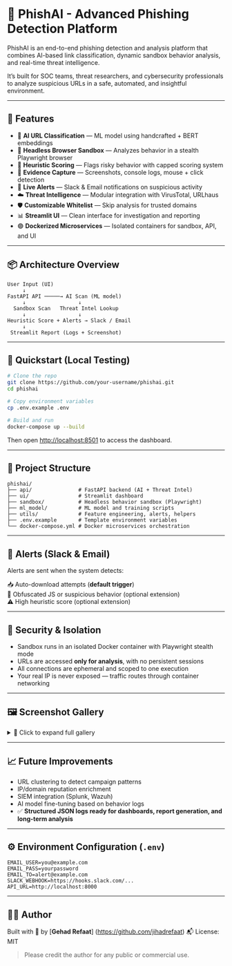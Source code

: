
# 🎯 PhishAI - Advanced Phishing Detection Platform

PhishAI is an end-to-end phishing detection and analysis platform that combines AI-based link classification, dynamic sandbox behavior analysis, and real-time threat intelligence.

It’s built for SOC teams, threat researchers, and cybersecurity professionals to analyze suspicious URLs in a safe, automated, and insightful environment.

---

## 🚀 Features

* 🤖 **AI URL Classification** — ML model using handcrafted + BERT embeddings
* 🧪 **Headless Browser Sandbox** — Analyzes behavior in a stealth Playwright browser
* 🧠 **Heuristic Scoring** — Flags risky behavior with capped scoring system
* 📸 **Evidence Capture** — Screenshots, console logs, mouse + click detection
* 🔔 **Live Alerts** — Slack & Email notifications on suspicious activity
* ☁️ **Threat Intelligence** — Modular integration with VirusTotal, URLhaus
* 🛡️ **Customizable Whitelist** — Skip analysis for trusted domains
* 📊 **Streamlit UI** — Clean interface for investigation and reporting
* 🟣 **Dockerized Microservices** — Isolated containers for sandbox, API, and UI

---

## 📦 Architecture Overview

```
User Input (UI)
     ↓
FastAPI API ─────→ AI Scan (ML model)
     ↓                 ↓
  Sandbox Scan   Threat Intel Lookup
     ↓                 ↓
Heuristic Score + Alerts → Slack / Email
     ↓
 Streamlit Report (Logs + Screenshot)
```

---

## 🧪 Quickstart (Local Testing)

```bash
# Clone the repo
git clone https://github.com/your-username/phishai.git
cd phishai

# Copy environment variables
cp .env.example .env

# Build and run
docker-compose up --build
```

Then open [http://localhost:8501](http://localhost:8501) to access the dashboard.

---

## 📁 Project Structure

```
phishai/
├── api/               # FastAPI backend (AI + Threat Intel)
├── ui/                # Streamlit dashboard
├── sandbox/           # Headless behavior sandbox (Playwright)
├── ml_model/          # ML model and training scripts
├── utils/             # Feature engineering, alerts, helpers
├── .env.example       # Template environment variables
└── docker-compose.yml # Docker microservices orchestration
```

---

## 📧 Alerts (Slack & Email)

Alerts are sent when the system detects:

📥 Auto-download attempts (**default trigger**)  
🧬 Obfuscated JS or suspicious behavior (optional extension)  
⚠️ High heuristic score (optional extension)

---

## 🔐 Security & Isolation

* Sandbox runs in an isolated Docker container with Playwright stealth mode
* URLs are accessed **only for analysis**, with no persistent sessions
* All connections are ephemeral and scoped to one execution
* Your real IP is never exposed — traffic routes through container networking

---

## 🖼️ Screenshot Gallery

<details>
<summary>📸 Click to expand full gallery</summary>

| Screenshot | Description |
| ---------- | ----------- |
| ![](sandbox/screenshots/ui.png) | 🧠 Streamlit UI |
| ![](sandbox/screenshots/sandbox fake amazon.png) | 🧪 Fake Amazon in sandbox |
| ![](sandbox/screenshots/sandbox fake amazon 2.png) | 🧪 Fake Amazon - 2nd run |
| ![](sandbox/screenshots/ai+thread intel fake amazon2.png) | 🤖 AI + Threat Intel (Amazon) |
| ![](sandbox/screenshots/ai+thread intel fake amazon.jpeg) | 🧠 AI scan - Fake Amazon (JPEG) |
| ![](sandbox/screenshots/ai + thread intel metamask 2.png) | 🤖 Metamask analysis |
| ![](sandbox/screenshots/ai + thread intel metamask.jpeg) | 🧠 AI + TI - Metamask (JPEG) |
| ![](sandbox/screenshots/sandbox fake metamask login.png) | 🧪 Sandbox - Metamask |
| ![](sandbox/screenshots/sandbox fake metamask login 2.png) | 🔁 Sandbox - Metamask rerun |
| ![](sandbox/screenshots/sandbox fake metamask login 3.png) | 🔁 Sandbox - Metamask 3 |
| ![](sandbox/screenshots/sandbox simulated phishing page.png) | 🧪 Simulated phishing test |
| ![](sandbox/screenshots/sandbox simulated phishing page 2.png) | 🔁 Simulated phishing test 2 |
| ![](sandbox/screenshots/sandbox benign.png) | ✅ Sandbox - Benign case |
| ![](sandbox/screenshots/AI+thread intel benign.png) | ✅ AI Verdict - Benign |
| ![](sandbox/screenshots/AI+thread intel benign 2 .png) | ✅ AI Verdict - Benign (Alt) |
| ![](sandbox/screenshots/AI+thread intel phishing.jpeg) | 🚨 AI Verdict - Phishing (JPEG) |
| ![](sandbox/screenshots/AI+thread intel phishing  2.png) | 🚨 AI + TI - Phishing case |
| ![](sandbox/screenshots/sandbox logs.png) | 🗂️ JSON Log Directory Screenshot |

</details>

---

## 📈 Future Improvements

* URL clustering to detect campaign patterns
* IP/domain reputation enrichment
* SIEM integration (Splunk, Wazuh)
* AI model fine-tuning based on behavior logs
* ✅ **Structured JSON logs ready for dashboards, report generation, and long-term analysis**

---

## ⚙️ Environment Configuration (`.env`)

```env
EMAIL_USER=you@example.com
EMAIL_PASS=yourpassword
EMAIL_TO=alert@example.com
SLACK_WEBHOOK=https://hooks.slack.com/...
API_URL=http://localhost:8000
```

---

## 🙇‍♀️ Author

Built with 💙 by [**Gehad Refaat**] (https://github.com/jihadrefaat)
📬 License: MIT

> Please credit the author for any public or commercial use.
